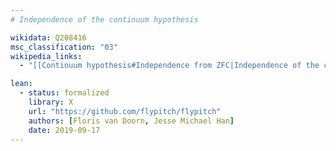```yaml
---
# Independence of the continuum hypothesis

wikidata: Q208416
msc_classification: "03"
wikipedia_links:
  - "[[Continuum hypothesis#Independence from ZFC|Independence of the continuum hypothesis]]"

lean:
  - status: formalized
    library: X
    url: "https://github.com/flypitch/flypitch"
    authors: [Floris van Doorn, Jesse Michael Han]
    date: 2019-09-17
---
```

